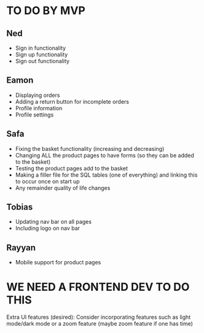 # TO DO BY MVP
## Ned
- Sign in functionality
- Sign up functionality
- Sign out functionality

## Eamon 
- Displaying orders
- Adding a return button for incomplete orders
- Profile information
- Profile settings

## Safa
- Fixing the basket functionality (increasing and decreasing)
- Changing ALL the product pages to have forms (so they can be added to the basket)
- Testing the product pages add to the basket
- Making a filler file for the SQL tables (one of everything) and linking this to occur once on start up
- Any remainder quality of life changes

## Tobias
- Updating nav bar on all pages
- Including logo on nav bar

## Rayyan
- Mobile support for product pages

# WE NEED A FRONTEND DEV TO DO THIS
Extra UI features (desired): Consider incorporating features such as light mode/dark mode or a zoom feature (maybe zoom feature if one has time)

